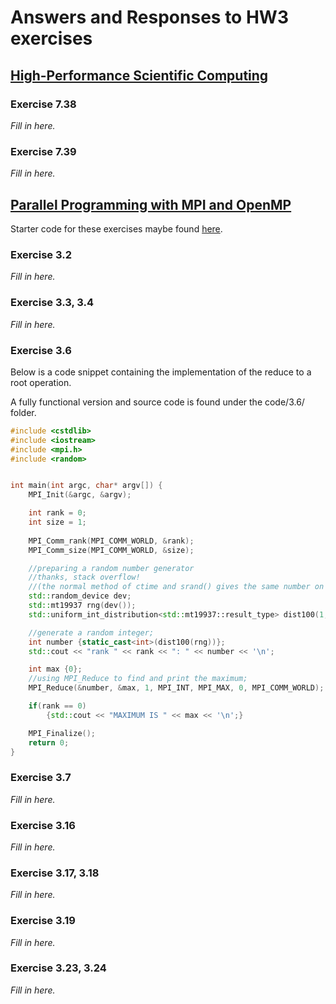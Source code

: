 # Answers and Responses to HW3 exercises

## [High-Performance Scientific Computing](https://cmse822.github.io/assets/EijkhoutIntroToHPC2020.pdf)

### Exercise 7.38

_Fill in here._

### Exercise 7.39

_Fill in here._

## [Parallel Programming with MPI and OpenMP](https://cmse822.github.io/assets/EijkhoutParallelProgramming.pdf)

Starter code for these exercises maybe found [here](https://github.com/VictorEijkhout/TheArtOfHPC_vol2_parallelprogramming/tree/main/exercises/exercises###mpi###cxx).

### Exercise 3.2

_Fill in here._

### Exercise 3.3, 3.4

_Fill in here._

### Exercise 3.6

Below is a code snippet containing the implementation of the reduce to a root operation.

A fully functional version and source code is found under the code/3.6/ folder.
```C++
#include <cstdlib>
#include <iostream>
#include <mpi.h>
#include <random>


int main(int argc, char* argv[]) {
    MPI_Init(&argc, &argv);

    int rank = 0; 
    int size = 1;
    
    MPI_Comm_rank(MPI_COMM_WORLD, &rank);
    MPI_Comm_size(MPI_COMM_WORLD, &size);

    //preparing a random number generator
    //thanks, stack overflow!
    //(the normal method of ctime and srand() gives the same number on every rank.)
    std::random_device dev;
    std::mt19937 rng(dev());
    std::uniform_int_distribution<std::mt19937::result_type> dist100(1,100);

    //generate a random integer;
    int number {static_cast<int>(dist100(rng))};
    std::cout << "rank " << rank << ": " << number << '\n';

    int max {0};
    //using MPI_Reduce to find and print the maximum;
    MPI_Reduce(&number, &max, 1, MPI_INT, MPI_MAX, 0, MPI_COMM_WORLD);

    if(rank == 0)
        {std::cout << "MAXIMUM IS " << max << '\n';}

    MPI_Finalize();
    return 0;
}

```

### Exercise 3.7

_Fill in here._

### Exercise 3.16

_Fill in here._

### Exercise 3.17, 3.18

_Fill in here._

### Exercise 3.19

_Fill in here._

### Exercise 3.23, 3.24

_Fill in here._
